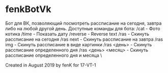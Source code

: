 ﻿# fenkBotVk
Бот для ВК, позволяющий посмотреть рассписание на сегодня, завтра либо на любой другой день. 
Доступные команды для бота: 
        /cat - Фото котика 
		/time - Показать дату 
        /reverse - Reverse text 
        /ras - Скинуть рассписание на сегодня
        /ras next - Скинуть рассписание на завтра 
        /ras img - Скинуть рассписание в виде картинки 
        /ras <день> - Скинуть рассписание определенного дня 
        /ras <день> <месяц> - Скинуть рассписание определенного дня и месяца \

Created in August 2019 by fenK for 17-VT-1
